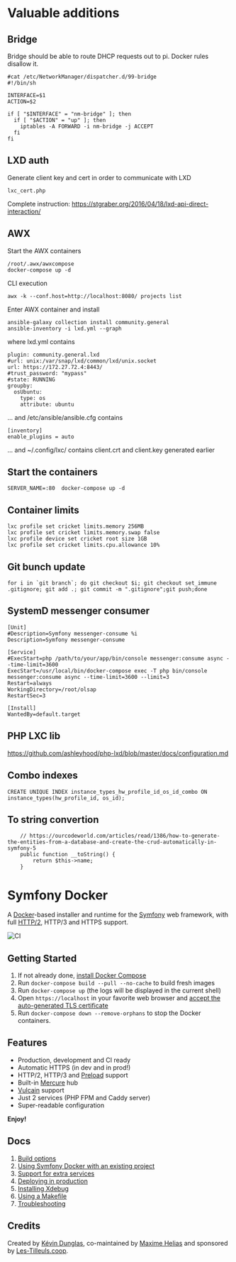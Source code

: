 # Valuable additions

## Bridge ###
Bridge should be able to route DHCP requests out to pi. Docker rules disallow it.
```
#cat /etc/NetworkManager/dispatcher.d/99-bridge
#!/bin/sh

INTERFACE=$1
ACTION=$2

if [ "$INTERFACE" = "nm-bridge" ]; then
  if [ "$ACTION" = "up" ]; then
    iptables -A FORWARD -i nm-bridge -j ACCEPT
  fi
fi
```

## LXD auth ###
Generate client key and cert in order to communicate with LXD
```
lxc_cert.php
```
Complete instruction: https://stgraber.org/2016/04/18/lxd-api-direct-interaction/

## AWX
Start the AWX containers
```
/root/.awx/awxcompose
docker-compose up -d
```
CLI execution
```
awx -k --conf.host=http://localhost:8080/ projects list
```
Enter AWX container and install
```
ansible-galaxy collection install community.general
ansible-inventory -i lxd.yml --graph
```
where lxd.yml contains
```
plugin: community.general.lxd
#url: unix:/var/snap/lxd/common/lxd/unix.socket
url: https://172.27.72.4:8443/
#trust_password: "mypass"
#state: RUNNING
groupby:
  osUbuntu:
    type: os
    attribute: ubuntu
```
... and /etc/ansible/ansible.cfg contains 
```
[inventory]
enable_plugins = auto
```
... and ~/.config/lxc/ contains client.crt and client.key generated earlier

## Start the containers
```
SERVER_NAME=:80  docker-compose up -d
```

## Container limits
```
lxc profile set cricket limits.memory 256MB
lxc profile set cricket limits.memory.swap false
lxc profile device set cricket root size 1GB
lxc profile set cricket limits.cpu.allowance 10%
```

## Git bunch update
```
for i in `git branch`; do git checkout $i; git checkout set_immune .gitignore; git add .; git commit -m ".gitignore";git push;done
```

## SystemD messenger consumer
```
[Unit]
#Description=Symfony messenger-consume %i
Description=Symfony messenger-consume

[Service]
#ExecStart=php /path/to/your/app/bin/console messenger:consume async --time-limit=3600
ExecStart=/usr/local/bin/docker-compose exec -T php bin/console messenger:consume async --time-limit=3600 --limit=3
Restart=always
WorkingDirectory=/root/olsap
RestartSec=3

[Install]
WantedBy=default.target
```

## PHP LXC lib
https://github.com/ashleyhood/php-lxd/blob/master/docs/configuration.md

## Combo indexes
`CREATE UNIQUE INDEX instance_types_hw_profile_id_os_id_combo ON instance_types(hw_profile_id, os_id);`

## To string convertion
```
    // https://ourcodeworld.com/articles/read/1386/how-to-generate-the-entities-from-a-database-and-create-the-crud-automatically-in-symfony-5
    public function __toString() {
        return $this->name;
    }
```
# Symfony Docker

A [Docker](https://www.docker.com/)-based installer and runtime for the [Symfony](https://symfony.com) web framework, with full [HTTP/2](https://symfony.com/doc/current/weblink.html), HTTP/3 and HTTPS support.

![CI](https://github.com/dunglas/symfony-docker/workflows/CI/badge.svg)

## Getting Started

1. If not already done, [install Docker Compose](https://docs.docker.com/compose/install/)
2. Run `docker-compose build --pull --no-cache` to build fresh images
3. Run `docker-compose up` (the logs will be displayed in the current shell)
4. Open `https://localhost` in your favorite web browser and [accept the auto-generated TLS certificate](https://stackoverflow.com/a/15076602/1352334)
5. Run `docker-compose down --remove-orphans` to stop the Docker containers.

## Features

* Production, development and CI ready
* Automatic HTTPS (in dev and in prod!)
* HTTP/2, HTTP/3 and [Preload](https://symfony.com/doc/current/web_link.html) support
* Built-in [Mercure](https://symfony.com/doc/current/mercure.html) hub
* [Vulcain](https://vulcain.rocks) support
* Just 2 services (PHP FPM and Caddy server)
* Super-readable configuration

**Enjoy!**

## Docs

1. [Build options](docs/build.md)
2. [Using Symfony Docker with an existing project](docs/existing-project.md)
3. [Support for extra services](docs/extra-services.md)
4. [Deploying in production](docs/production.md)
5. [Installing Xdebug](docs/xdebug.md)
6. [Using a Makefile](docs/makefile.md)
7. [Troubleshooting](docs/troubleshooting.md)

## Credits

Created by [Kévin Dunglas](https://dunglas.fr), co-maintained by [Maxime Helias](https://twitter.com/maxhelias) and sponsored by [Les-Tilleuls.coop](https://les-tilleuls.coop).
